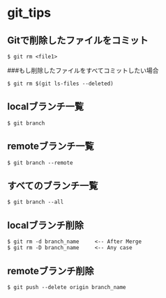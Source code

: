 # git_tips


## Gitで削除したファイルをコミット
```
$ git rm <file1>
```

###もし削除したファイルをすべてコミットしたい場合
```
$ git rm $(git ls-files --deleted)  
```

## localブランチ一覧
```
$ git branch
```

## remoteブランチ一覧
```
$ git branch --remote
```

## すべてのブランチ一覧
```
$ git branch --all
```

## localブランチ削除
```
$ git rm -d branch_name     <-- After Merge
$ git rm -D branch_name     <-- Any case
```

## remoteブランチ削除
```
$ git push --delete origin branch_name
```
